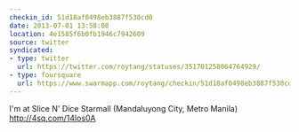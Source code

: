 ```yaml
---
checkin_id: 51d18af0498eb3887f530cd0
date: 2013-07-01 13:58:08
location: 4e1585f6b0fb1946c7942609
source: twitter
syndicated:
- type: twitter
  url: https://twitter.com/roytang/statuses/351701258064764929/
- type: foursquare
  url: https://www.swarmapp.com/roytang/checkin/51d18af0498eb3887f530cd0
---
```


I'm at Slice N' Dice Starmall (Mandaluyong City, Metro Manila) http://4sq.com/14los0A